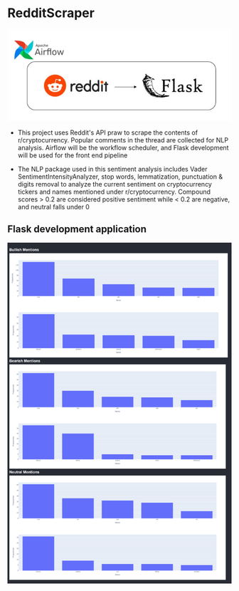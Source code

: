 # RedditScraper

![](Project/screenshots/arch.JPG)

- This project uses Reddit's API praw to scrape the contents of r/cryptocurrency. Popular comments in the thread
  are collected for NLP analysis. Airflow will be the workflow scheduler, and Flask development will be used for 
  the front end pipeline

- The NLP package used in this sentiment analysis includes Vader SentimentIntensityAnalyzer, stop words, 
  lemmatization, punctuation & digits removal to analyze the current sentiment on cryptocurrency tickers
  and names mentioned under r/cryptocurrency. Compound scores > 0.2 are considered positive sentiment while < 0.2
  are negative, and neutral falls under 0
  

## Flask development application

![](Project/screenshots/chart.png)




